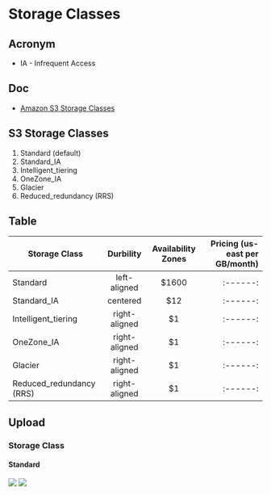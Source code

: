 # Storage Classes

## Acronym
* IA - Infrequent Access

## Doc
* [Amazon S3 Storage Classes](https://aws.amazon.com/s3/storage-classes/)

## S3 Storage Classes
1) Standard (default)
2) Standard_IA
3) Intelligent_tiering
4) OneZone_IA
5) Glacier
6) Reduced_redundancy (RRS)

## Table
| Storage Class            |      Durbility      |  Availability Zones |Pricing (us-east per GB/month)|
|----------                |:-------------:      |:------:|----:|
| Standard                 |  left-aligned       | $1600 |:------:|----:|
| Standard_IA              |    centered         |   $12 |:------:|----:|
| Intelligent_tiering      | right-aligned       |    $1 |:------:|----:|
| OneZone_IA               | right-aligned       |    $1 |:------:|----:|    
| Glacier                  | right-aligned       |    $1 |:------:|----:|
| Reduced_redundancy (RRS) | right-aligned       |    $1 |:------:|----:|

## Upload
### Storage Class
#### Standard
[<img src="https://i.imgur.com/XdLFNH6.png">](https://i.imgur.com/XdLFNH6.png)
[<img src="https://i.imgur.com/0gAc9Vl.png">](https://i.imgur.com/0gAc9Vl.png)

